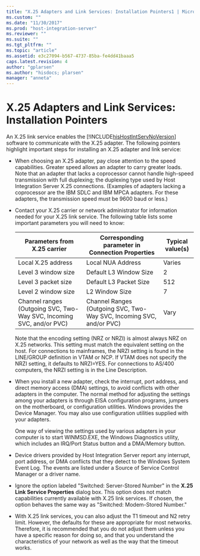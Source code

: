 ```yaml
---
title: "X.25 Adapters and Link Services: Installation Pointers1 | Microsoft Docs"
ms.custom: ""
ms.date: "11/30/2017"
ms.prod: "host-integration-server"
ms.reviewer: ""
ms.suite: ""
ms.tgt_pltfrm: ""
ms.topic: "article"
ms.assetid: e3c27094-b567-4737-85ba-fe4dd41baaa5
caps.latest.revision: 4
author: "gplarsen"
ms.author: "hisdocs; plarsen"
manager: "anneta"
---
```

# X.25 Adapters and Link Services: Installation Pointers
An X.25 link service enables the [!INCLUDE[hisHostIntServNoVersion](../includes/hishostintservnoversion-md.md)] software to communicate with the X.25 adapter. The following pointers highlight important steps for installing an X.25 adapter and link service:  
  
-   When choosing an X.25 adapter, pay close attention to the speed capabilities. Greater speed allows an adapter to carry greater loads. Note that an adapter that lacks a coprocessor cannot handle high-speed transmission with full duplexing; the duplexing type used by Host Integration Server X.25 connections. (Examples of adapters lacking a coprocessor are the IBM SDLC and IBM MPCA adapters. For these adapters, the transmission speed must be 9600 baud or less.)  
  
-   Contact your X.25 carrier or network administrator for information needed for your X.25 link service. The following table lists some important parameters you will need to know:  
  
    |Parameters from X.25 carrier|Corresponding parameter in Connection Properties|Typical value(s)|  
    |----------------------------------|------------------------------------------------------|------------------------|  
    |Local X.25 address|Local NUA Address|Varies|  
    |Level 3 window size|Default L3 Window Size|2|  
    |Level 3 packet size|Default L3 Packet Size|512|  
    |Level 2 window size|L2 Window Size|7|  
    |Channel ranges (Outgoing SVC, Two-Way SVC, Incoming SVC, and/or PVC)|Channel Ranges (Outgoing SVC, Two-Way SVC, Incoming SVC, and/or PVC)|Vary|  
  
     Note that the encoding setting (NRZ or NRZI) is almost always NRZ on X.25 networks. This setting must match the equivalent setting on the host. For connections to mainframes, the NRZI setting is found in the LINE/GROUP definition in VTAM or NCP. If VTAM does not specify the NRZI setting, it defaults to NRZI=YES. For connections to AS/400 computers, the NRZI setting is in the Line Description.  
  
-   When you install a new adapter, check the interrupt, port address, and direct memory access (DMA) settings, to avoid conflicts with other adapters in the computer. The normal method for adjusting the settings among your adapters is through EISA configuration programs, jumpers on the motherboard, or configuration utilities. Windows provides the Device Manager. You may also use configuration utilities supplied with your adapters.  
  
     One way of viewing the settings used by various adapters in your computer is to start WINMSD.EXE, the Windows Diagnostics utility, which includes an IRQ/Port Status button and a DMA/Memory button.  
  
-   Device drivers provided by Host Integration Server report any interrupt, port address, or DMA conflicts that they detect to the Windows System Event Log. The events are listed under a Source of Service Control Manager or a driver name.  
  
-   Ignore the option labeled "Switched: Server-Stored Number" in the **X.25 Link Service Properties** dialog box. This option does not match capabilities currently available with X.25 link services. If chosen, the option behaves the same way as "Switched: Modem-Stored Number."  
  
-   With X.25 link services, you can also adjust the T1 timeout and N2 retry limit. However, the defaults for these are appropriate for most networks. Therefore, it is recommended that you do not adjust them unless you have a specific reason for doing so, and that you understand the characteristics of your network as well as the way that the timeout works.